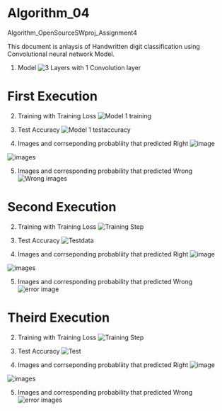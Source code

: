 # Algorithm_04
Algorithm_OpenSourceSWproj_Assignment4

This document is anlaysis of Handwritten digit classification using Convolutional neural network Model.

1. Model
![3 Layers with 1 Convolution layer](https://user-images.githubusercontent.com/52710052/83380830-ee74ef80-a419-11ea-9ef1-144fd2c3e998.PNG)

# First Execution

2. Training with Training Loss
![Model 1 training](https://user-images.githubusercontent.com/52710052/83381447-a35bdc00-a41b-11ea-94b3-844777c78b77.PNG)

3. Test Accuracy
![Model 1 testaccuracy](https://user-images.githubusercontent.com/52710052/83381485-bff81400-a41b-11ea-8ac1-2bccc96bebc4.PNG)

4. Images and corrseponding probabliity that predicted Right
![image](https://user-images.githubusercontent.com/52710052/83381528-dbfbb580-a41b-11ea-8cbd-f3d4baec1d74.PNG)

![images](https://user-images.githubusercontent.com/52710052/83381548-eb7afe80-a41b-11ea-8341-f62e9e5d73df.PNG)

5. Images and corresponding probability that predicted Wrong
![Wrong images](https://user-images.githubusercontent.com/52710052/83381589-0baabd80-a41c-11ea-9e94-b1ce14bc9e98.PNG)

# Second Execution


2. Training with Training Loss
![Training Step](https://user-images.githubusercontent.com/52710052/83384468-4a437680-a422-11ea-9c34-1228f72b58eb.PNG)

3. Test Accuracy
![Testdata](https://user-images.githubusercontent.com/52710052/83384466-4a437680-a422-11ea-900e-0d90a0494772.PNG)

4. Images and corrseponding probabliity that predicted Right
![image](https://user-images.githubusercontent.com/52710052/83384464-49124980-a422-11ea-93e2-ef6703fbe3bb.PNG)

![images](https://user-images.githubusercontent.com/52710052/83384465-49aae000-a422-11ea-8df1-568c6c3f0f2c.PNG)

5. Images and corresponding probability that predicted Wrong
![error image](https://user-images.githubusercontent.com/52710052/83384462-4879b300-a422-11ea-9cae-f2b0552c3a30.PNG)




# Theird Execution

2. Training with Training Loss
![Training Step](https://user-images.githubusercontent.com/52710052/83384523-621afa80-a422-11ea-8466-076e7ef66045.PNG)

3. Test Accuracy
![Test](https://user-images.githubusercontent.com/52710052/83384521-61826400-a422-11ea-8f9d-47a6f2856b30.PNG)

4. Images and corrseponding probabliity that predicted Right
![image](https://user-images.githubusercontent.com/52710052/83384525-62b39100-a422-11ea-8333-76ddd4a34bc3.PNG)

![images](https://user-images.githubusercontent.com/52710052/83384520-60e9cd80-a422-11ea-8f1d-51ba6693d4e5.PNG)

5. Images and corresponding probability that predicted Wrong
![error images](https://user-images.githubusercontent.com/52710052/83384524-621afa80-a422-11ea-971f-74b429d994e4.PNG)
